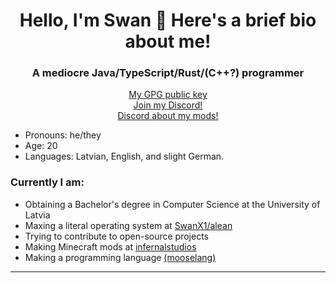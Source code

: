<h1 align="center">Hello, I'm Swan 👋 Here's a brief bio about me!</h1>
<h3 align="center">A mediocre Java/TypeScript/Rust/(C++?) programmer</h3>
<p align="center">
	<a href="https://github.com/SwanX1.gpg" target="blank">My GPG public key</a><br>
	<a href="https://discord.gg/BuSh7HC" target="blank">Join my Discord!</a><br>
	<a href="https://discord.gg/HcDRYkXu2R" target="blank">Discord about my mods!</a>
</p>

 - Pronouns: he/they
 - Age: 20
 - Languages: Latvian, English, and slight German.

### Currently I am:
 - Obtaining a Bachelor's degree in Computer Science at the University of Latvia
 - Maxing a literal operating system at [SwanX1/alean](https://github.com/SwanX1/alean)
 - Trying to contribute to open-source projects
 - Making Minecraft mods at [infernalstudios](https://github.com/infernalstudios)
 - Making a programming language [(mooselang)](https://github.com/SwanX1/mooselang)
---

